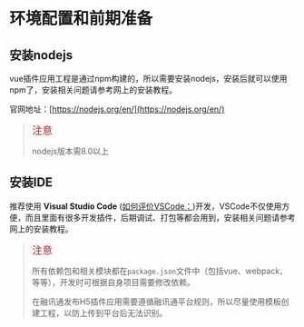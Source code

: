 # 环境配置和前期准备

## 安装nodejs

vue插件应用工程是通过npm构建的，所以需要安装nodejs，安装后就可以使用npm了，安装相关问题请参考网上的安装教程。

官网地址：[https://nodejs.org/en/](https://nodejs.org/en/)

> <font size=4 color=brown>注意</font>
>
> nodejs版本需8.0以上


## 安装IDE

推荐使用 **Visual Studio Code** \([如何评价VSCode：](https://www.zhihu.com/question/29984607)\)开发，VSCode不仅使用方便，而且里面有很多开发插件，后期调试、打包等都会用到，安装相关问题请参考网上的安装教程。


> <font size=4 color=brown>注意</font>
>
> 所有依赖包和相关模块都在`package.json`文件中（包括vue、webpack、等等），开发时可根据自身项目需要修改依赖。
>
> 在融讯通发布H5插件应用需要遵循融讯通平台规则，所以尽量使用模板创建工程，以防上传到平台后无法识别。

